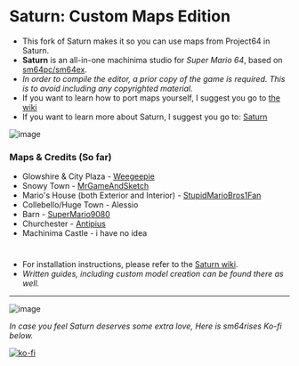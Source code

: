 # Saturn: Custom Maps Edition

- This fork of Saturn makes it so you can use maps from Project64 in Saturn.
- **Saturn** is an all-in-one machinima studio for *Super Mario 64*, based on [sm64pc/sm64ex](https://github.com/sm64pc/sm64ex).
- *In order to compile the editor, a prior copy of the game is required. This is to avoid including any copyrighted material.*
- If you want to learn how to port maps yourself, I suggest you go to [the wiki](https://github.com/GlitchyMarioMario64/Saturn-Custom-Maps/wiki/Porting-Maps-Yourself)
- If you want to learn more about Saturn, I suggest you go to: [Saturn](https://github.com/Llennpie/Saturn)

![image](https://user-images.githubusercontent.com/107904394/229955483-7d75e96a-76f6-4100-8477-7ad4e4374f3b.png)



### Maps & Credits (So far)

- Glowshire & City Plaza - [Weegeepie](https://www.youtube.com/@WeegeepieYT)
- Snowy Town - [MrGameAndSketch](https://www.youtube.com/@MrGameAndSketch)
- Mario's House (both Exterior and Interior) - [StupidMarioBros1Fan](https://www.youtube.com/@StupidMarioBros1Fan)
- Collebello/Huge Town - Alessio
- Barn - [SuperMario9080](https://www.youtube.com/@SuperMario9080)
- Churchester - [Antipius](https://twitter.com/ZenonDeinon)
- Machinima Castle - i have no idea
#
- For installation instructions, please refer to the [Saturn wiki](https://github.com/Llennpie/Saturn/wiki).
- *Written guides, including custom model creation can be found there as well.*

---

![image](https://user-images.githubusercontent.com/44985633/224412720-4abf4f73-1bde-4ac6-8002-4d5c004d8b49.png)

*In case you feel Saturn deserves some extra love, Here is sm64rises Ko-fi below.*

[![ko-fi](https://ko-fi.com/img/githubbutton_sm.svg)](https://ko-fi.com/J3J05B5WR)

